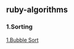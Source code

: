 ## ruby-algorithms


### 1.Sorting

[1.Bubble Sort](https://github.com/kmohanraj/ruby-algorithms/blob/master/algorithms/bubble_sort.rb)